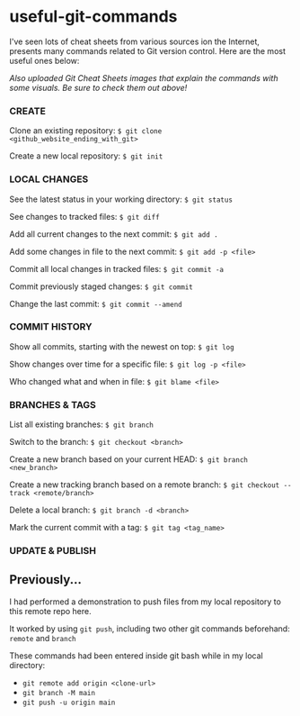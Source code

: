 # useful-git-commands

I've seen lots of cheat sheets from various sources ion the Internet, presents many commands related to Git version control. Here are the most useful ones below:

_Also uploaded Git Cheat Sheets images that explain the commands with some visuals. Be sure to check them out above!_

### CREATE

Clone an existing repository: `$ git clone <github_website_ending_with_git>`

Create a new local repository: `$ git init`

### LOCAL CHANGES

See the latest status in your working directory: `$ git status`

See changes to tracked files: `$ git diff`

Add all current changes to the next commit: `$ git add .`

Add some changes in file to the next commit: `$ git add -p <file>`

Commit all local changes in tracked files: `$ git commit -a`

Commit previously staged changes: `$ git commit`

Change the last commit: `$ git commit --amend`

### COMMIT HISTORY

Show all commits, starting with the newest on top: `$ git log`

Show changes over time for a specific file: `$ git log -p <file>`

Who changed what and when in file: `$ git blame <file>`

### BRANCHES & TAGS

List all existing branches: `$ git branch`

Switch to the branch: `$ git checkout <branch>`

Create a new branch based on your current HEAD: `$ git branch <new_branch>`

Create a new tracking branch based on a remote branch: `$ git checkout --track <remote/branch>` 

Delete a local branch: `$ git branch -d <branch>`

Mark the current commit with a tag: `$ git tag <tag_name>`

### UPDATE & PUBLISH



## Previously...

I had performed a demonstration to push files from my local repository to this remote repo here.

It worked by using `git push`, including two other git commands beforehand: `remote` and `branch`

These commands had been entered inside git bash while in my local directory:

* `git remote add origin <clone-url>`
* `git branch -M main`
* `git push -u origin main`

